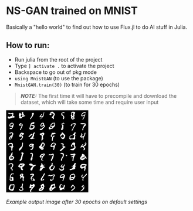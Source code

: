 # NS-GAN trained on MNIST
Basically a "hello world" to find out how to use Flux.jl to do AI stuff in Julia.

## How to run:
- Run julia from the root of the project
- Type `] activate .` to activate the project
- Backspace to go out of pkg mode
- `using MnistGAN` (to use the package)
- `MnistGAN.train(30)` (to train for 30 epochs)
> **_NOTE:_**  The first time it will have to precompile and download the dataset, which will take some time and require user input

![Image here](example.png)

_Example output image after 30 epochs on default settings_